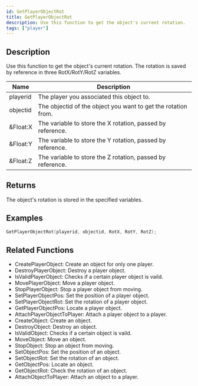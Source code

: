 ```yaml
---
id: GetPlayerObjectRot
title: GetPlayerObjectRot
description: Use this function to get the object's current rotation.
tags: ["player"]
---
```


<TagLinks />

## Description

Use this function to get the object's current rotation. The rotation is saved by reference in three RotX/RotY/RotZ variables.

| Name     | Description                                                   |
| -------- | ------------------------------------------------------------- |
| playerid | The player you associated this object to.                     |
| objectid | The objectid of the object you want to get the rotation from. |
| &Float:X | The variable to store the X rotation, passed by reference.    |
| &Float:Y | The variable to store the Y rotation, passed by reference.    |
| &Float:Z | The variable to store the Z rotation, passed by reference.    |

## Returns

The object's rotation is stored in the specified variables.

## Examples

```c
GetPlayerObjectRot(playerid, objectid, RotX, RotY, RotZ);
```

## Related Functions

- CreatePlayerObject: Create an object for only one player.
- DestroyPlayerObject: Destroy a player object.
- IsValidPlayerObject: Checks if a certain player object is vaild.
- MovePlayerObject: Move a player object.
- StopPlayerObject: Stop a player object from moving.
- SetPlayerObjectPos: Set the position of a player object.
- SetPlayerObjectRot: Set the rotation of a player object.
- GetPlayerObjectPos: Locate a player object.
- AttachPlayerObjectToPlayer: Attach a player object to a player.
- CreateObject: Create an object.
- DestroyObject: Destroy an object.
- IsValidObject: Checks if a certain object is vaild.
- MoveObject: Move an object.
- StopObject: Stop an object from moving.
- SetObjectPos: Set the position of an object.
- SetObjectRot: Set the rotation of an object.
- GetObjectPos: Locate an object.
- GetObjectRot: Check the rotation of an object.
- AttachObjectToPlayer: Attach an object to a player.
